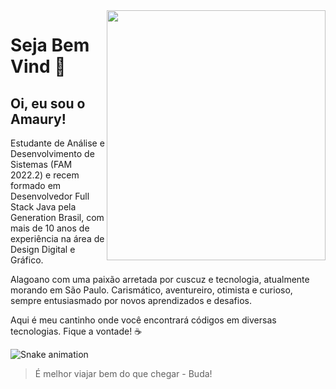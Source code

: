 <img align="right" width="350" height="400" src="https://user-images.githubusercontent.com/86973979/180450847-601e5a92-16eb-4b1a-b1c2-e707689ea89b.png">
<h1> Seja Bem Vind 👋 </h1>

<h2> Oi, eu sou o Amaury! </h2>

Estudante de Análise e Desenvolvimento de Sistemas (FAM 2022.2) e recem formado em Desenvolvedor Full Stack Java pela Generation Brasil, com mais de 10 anos de experiência na área de Design Digital e Gráfico.

Alagoano com uma paixão arretada por cuscuz e tecnologia, atualmente morando em São Paulo. Carismático, aventureiro, otimista e curioso, sempre entusiasmado por novos aprendizados e desafios.

Aqui é meu cantinho onde você encontrará códigos em diversas tecnologias. Fique a vontade! ☕

![Snake animation](https://github.com/amaurywag/amaurywag/blob/output/github-contribution-grid-snake.svg)

> É melhor viajar bem do que chegar - Buda!


